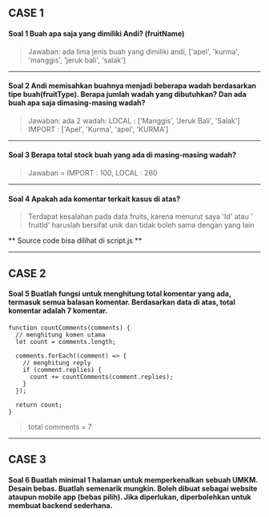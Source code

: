 ## CASE 1

#### Soal 1 Buah apa saja yang dimiliki Andi? (fruitName)

> Jawaban: ada lima jenis buah yang dimiliki andi, ['apel', 'kurma', 'manggis', 'jeruk bali', 'salak']

---

#### Soal 2 Andi memisahkan buahnya menjadi beberapa wadah berdasarkan tipe buah(fruitType). Berapa jumlah wadah yang dibutuhkan? Dan ada buah apa saja dimasing-masing wadah?

> Jawaban: ada 2 wadah: LOCAL : ['Manggis', 'Jeruk Bali', 'Salak'] IMPORT : ['Apel', 'Kurma', 'apel', 'KURMA']

---

#### Soal 3 Berapa total stock buah yang ada di masing-masing wadah?

> Jawaban = IMPORT : 100, LOCAL : 260

---

#### Soal 4 Apakah ada komentar terkait kasus di atas?

> Terdapat kesalahan pada data fruits, karena menurut saya 'Id' atau ' fruitId' haruslah bersifat unik dan tidak boleh sama dengan yang lain

** Source code bisa dilihat di script.js **

---

## CASE 2

#### Soal 5 Buatlah fungsi untuk menghitung total komentar yang ada, termasuk semua balasan komentar. Berdasarkan data di atas, total komentar adalah 7 komentar.

```
function countComments(comments) {
  // menghitung komen utama
  let count = comments.length;

  comments.forEach((comment) => {
    // menghitung reply
    if (comment.replies) {
      count += countComments(comment.replies);
    }
  });

  return count;
}

```

> total comments = 7

---

## CASE 3

#### Soal 6 Buatlah minimal 1 halaman untuk memperkenalkan sebuah UMKM. Desain bebas. Buatlah semenarik mungkin. Boleh dibuat sebagai website ataupun mobile app (bebas pilih). Jika diperlukan, diperbolehkan untuk membuat backend sederhana.
